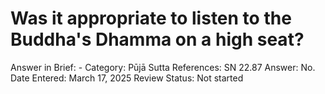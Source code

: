 # Was it appropriate to listen to the Buddha's Dhamma on a high seat?

Answer in Brief: -
 Category: Pūjā
Sutta References: SN 22.87
Answer: No.
Date Entered: March 17, 2025
Review Status: Not started